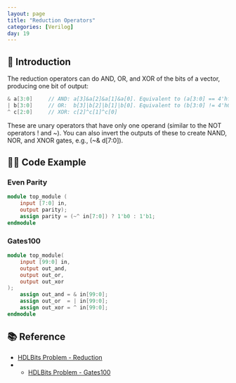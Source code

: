```yaml
---
layout: page
title: "Reduction Operators"
categories: [Verilog]
day: 19
---
```


## 📌 Introduction
The reduction operators can do AND, OR, and XOR of the bits of a vector, producing one bit of output:
``` verilog
& a[3:0]     // AND: a[3]&a[2]&a[1]&a[0]. Equivalent to (a[3:0] == 4'hf)
| b[3:0]     // OR:  b[3]|b[2]|b[1]|b[0]. Equivalent to (b[3:0] != 4'h0)
^ c[2:0]     // XOR: c[2]^c[1]^c[0]
```
These are unary operators that have only one operand (similar to the NOT operators ! and ~). You can also invert the outputs of these to create NAND, NOR, and XNOR gates, e.g., (~& d[7:0]).


## 🧑‍💻 Code Example

### Even Parity
```verilog
module top_module (
    input [7:0] in,
    output parity); 
    assign parity = (~^ in[7:0]) ? 1'b0 : 1'b1;
endmodule
```

### Gates100
```verilog
module top_module( 
    input [99:0] in,
    output out_and,
    output out_or,
    output out_xor 
);
    assign out_and = & in[99:0];
    assign out_or  = | in[99:0];
    assign out_xor = ^ in[99:0];
endmodule
```

## 📚 Reference
* [HDLBits Problem - Reduction](https://hdlbits.01xz.net/wiki/Reduction)
* * [HDLBits Problem - Gates100](https://hdlbits.01xz.net/wiki/Gates100)
